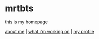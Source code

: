 # mrtbts
this is my homepage

[about me](https://about-mrtbts.github.io/mrtbts/about%20me)
| [what i'm working on](https://about-mrtbts.github.io/mrtbts/what%20i'm%20working%20on)
| [my profile](https://scratch.mit.edu/users/mrtbts)
